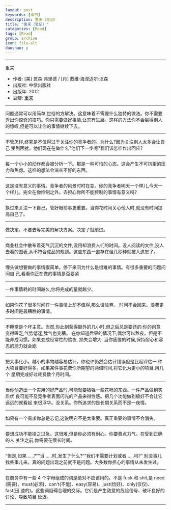 ```yaml
---
layout: post
keywords: [读书]
description: 重来（笔记）
title: "重来（笔记）"
categories: [Read]
tags: [Read]
group: archive
icon: file-alt
duoshuo: y
---
```


------------
重来

- 作者: [美] 贾森·弗里德 / [丹] 戴维·海涅迈尔·汉森 
- 出版社: 中信出版社
- 出版年: 2012
- 豆瓣: [重来][1]

------------

问题通常可以用简单,世俗的方解决。这意味着不需要什么独特的做法。你不需要秀出你惊奇的技巧。你只需要做好事情,让其有进展。这样的方法你不会赢得别人的惊叹,但是可以让你的事情继续下去。

------------
不管怎样,终究是不值得过于关注你的竞争者的。为什么?因为关注别人太多会让自己 受到困扰。他们现在在做什么?他们下一步呢?我们该怎样作出回应?

------------
每一个小小的动作都会被分析一下。那是一种可怕的心态。这会产生不可抗拒的压力和焦虑。这样的想法会滋长不好的东西。

------------
这是没有意义的事情。竞争者的风景时时在变。你的竞争者明天一个样儿,今天一个样儿。完全在你控制之外。去担心你所不能控制的事情有意义吗?

------------
换过来关注一下自己。管好眼前事更重要。当你花时间关心他人时,就没有时间提高自己了。

------------
做决定。不要去等完美的解决方案。决定了就前进。

------------
商业社会中散布着死气沉沉的文件,没用却浪费人们的时间。没人阅读的文件,没人 去看的图表,从不符合成品的规则。这些东西一直存在但几秒种就被人遗忘了。

------------
埋头做想要做的事情很简单。停下来问为什么是很难的事情。有很多重要的问题问问自 己,看看你正在做的事情是否要紧

------------
一件事情耗的时间越久,你将完成的量就越少。

------------
如果你花了很多时间在一件事情上却不值得,那么请放弃。 时间不会回来。浪费更多时间是最糟糕的事情。

------------
不睡觉是个坏主意。当然,你此刻获得额外的几小时,但之后总是要还的:你的创意
变得匮乏,气势低迷,脾气也变糟。
在你知道后果的情况下,偶尔可以熬夜。但是不能养成习惯。如果变成经常性的熬夜, 损失会增大:
当你疲倦的时候,保持耐心和容忍的能力就会剧

------------
把大事化小。越小的事物越容易估计。你也许仍然会估计错误但是比起评估一 件大项目要好得多。如果某件事花费你所期望的两倍时间,将它化为更小的项目,用几个 星期完成好过耗费数个月时间。

------------
当你创造出一个实用的好产品时,可能就要牺牲一些花哨的东西。一件产品做到实质优 良可能不及竞争者表面闪光的产品来得性感。把几个功能做到极好不会让它远远的就看起 来很浮华。没关系。你所追求的是长期关系而不是一夜情。

------------
如果有一个需求你总是忘记,这说明它不是太重要。真正重要的事情不会消失。

------------
要想成功不能操之过急。这很难,但是你必须有耐心。你要费点力气。在受到正确的人 关注之前,你需要花很长时间。

------------
“但是,如果......?”“当......时,发生了什么?”“我们不需要计划或者......吗?” 别没事儿找些事儿来。真的问题出现之前就不是问题。大多数你担心的事情从未发生过。

------------
在商务中有一些 4 个字母组成的词是绝对不应该用的。不是 fuck 和 shit,是 need (需要)、must(必须)、can't(不能)、easy(容易)、just(恰好)、only(仅仅)、fast(迅 速的)。这些词阻碍合理的交际。它们是产生敌意的危险信号、破坏良好的讨论、导致项目 延迟。


------------

[1]: http://book.douban.com/subject/5320866/



